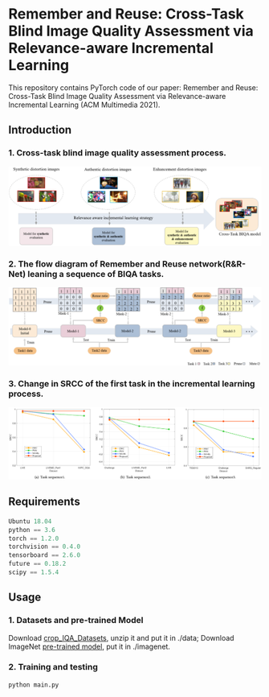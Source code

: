 # Remember and Reuse: Cross-Task Blind Image Quality Assessment via Relevance-aware Incremental Learning
This repository contains PyTorch code of our paper: Remember and Reuse: Cross-Task Blind Image Quality Assessment via Relevance-aware Incremental Learning (ACM Multimedia 2021).
## Introduction
### 1. Cross-task blind image quality assessment process.
![avatar](./figure/1.png)
### 2. The flow diagram of Remember and Reuse network(R&R-Net) leaning a sequence of BIQA tasks.
![avatar](./figure/2.png)
### 3. Change in SRCC of the first task in the incremental learning process.
![avatar](./figure/3.png)
## Requirements
```python
Ubuntu 18.04
python == 3.6
torch == 1.2.0
torchvision == 0.4.0
tensorboard == 2.6.0
future == 0.18.2
scipy == 1.5.4
```
## Usage
### 1. Datasets and pre-trained Model
Download [crop_IQA_Datasets](https://drive.google.com/file/d/1D82ulUBoNAIO7u82FeDaKIJWjPVeksK2/view?usp=sharing), unzip it and put it in ./data;
Download ImageNet [pre-trained model](https://drive.google.com/file/d/1YyPM2OJ_H-aREnheTOkEtgj0_QQwkoaO/view?usp=sharing), put it in ./imagenet.
### 2. Training and testing
```python
python main.py
```
